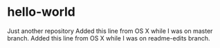 # hello-world
Just another repository
Added this line from OS X while I was on master branch.
Added this line from OS X while I was on readme-edits branch.
